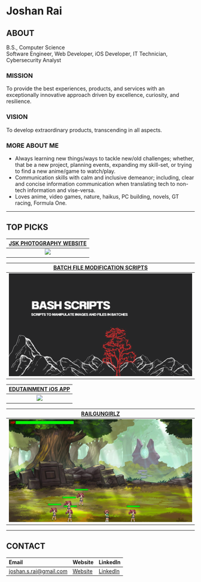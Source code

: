 # Joshan Rai

## ABOUT
B.S., Computer Science \
Software Engineer, Web Developer, iOS Developer, IT Technician, Cybersecurity Analyst

### MISSION
To provide the best experiences, products, and services with an exceptionally innovative approach driven by excellence, curiosity, and resilience.

### VISION
To develop extraordinary products, transcending in all aspects.

### MORE ABOUT ME
- Always learning new things/ways to tackle new/old challenges; whether, that be a new project, planning events, expanding my skill-set, or trying to find a new anime/game to watch/play.
- Communication skills with calm and inclusive demeanor; including, clear and concise information communication when translating tech to non-tech information and vise-versa.
- Loves anime, video games, nature, haikus, PC building, novels, GT racing, Formula One.

---

## TOP PICKS
| [JSK PHOTOGRAPHY WEBSITE](https://jskphotography.com/) |
| :---------: |
| <div><a href="https://jskphotography.com/"><img src="https://joshansrai.pages.dev/img/jsk-photography.png"/></a></div> |

| [BATCH FILE MODIFICATION SCRIPTS](https://github.com/Pradheon/bash-scripts) |
| :---------: |
| <div><a href="https://github.com/Pradheon/bash-scripts"><img src="https://raw.githubusercontent.com/Pradheon/bash-scripts/main/bash-script.png"/></a></div> |

| [EDUTAINMENT iOS APP](https://github.com/Pradheon/Edutainment) |
| :---------: |
| <a href="https://github.com/Pradheon/Edutainment"><img src="https://joshansrai.pages.dev/img/edutainment.png"/></a> |

| [RAILGUNGIRLZ](https://github.com/Pradheon/RailgunGirlZ) |
| :---------: |
| <div><a href="https://github.com/Pradheon/RailgunGirlZ"><img src="https://github.com/Pradheon/RailgunGirlZ/blob/master/resources/images/screenshots/game-screen-rgz.png?raw=true"/></a></div> |

---

## CONTACT
| Email | Website | LinkedIn |
| :--------- | :--------- | :--------- |
| [joshan.s.rai@gmail.com](mailto:joshan.s.rai@gmail.com) | [Website](https://joshansrai.pages.dev/) | [LinkedIn](https://www.linkedin.com/in/joshansrai/) |
